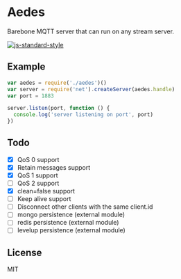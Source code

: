 # Aedes

Barebone MQTT server that can run on any stream server.

[![js-standard-style](https://cdn.rawgit.com/feross/standard/master/badge.svg)](https://github.com/feross/standard)

## Example

```js
var aedes = require('./aedes')()
var server = require('net').createServer(aedes.handle)
var port = 1883

server.listen(port, function () {
  console.log('server listening on port', port)
})
```

## Todo

* [x] QoS 0 support
* [x] Retain messages support
* [x] QoS 1 support
* [ ] QoS 2 support
* [x] clean=false support
* [ ] Keep alive support
* [ ] Disconnect other clients with the same client.id
* [ ] mongo persistence (external module)
* [ ] redis persistence (external module)
* [ ] levelup persistence (external module)

## License

MIT
